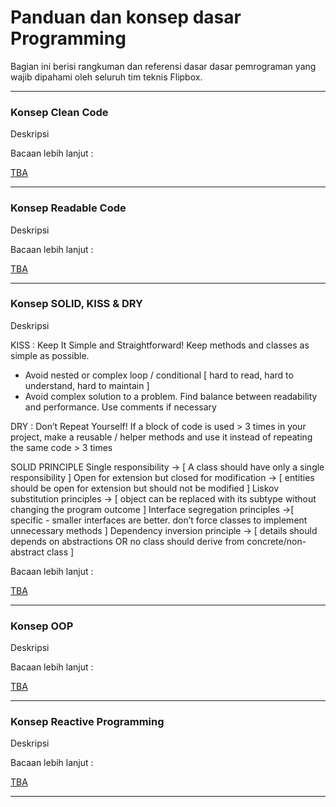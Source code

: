 # Panduan dan konsep dasar Programming

Bagian ini berisi rangkuman dan referensi dasar dasar pemrograman yang wajib dipahami oleh seluruh tim teknis Flipbox.

---
### Konsep Clean Code

Deskripsi

Bacaan lebih lanjut :

[TBA](wa.com)

---
### Konsep Readable Code

Deskripsi

Bacaan lebih lanjut :

[TBA](wa.com)

---
### Konsep SOLID, KISS & DRY

Deskripsi

KISS : Keep It Simple and Straightforward!
Keep methods and classes as simple as possible.
-  Avoid nested or complex loop / conditional [ hard to read, hard to understand, hard to maintain ]
-  Avoid complex solution to a problem. Find balance between readability and performance. Use comments if necessary

DRY : Don’t Repeat Yourself!
If a block of code is used > 3 times in your project, make a reusable / helper methods and use it instead of repeating the same code > 3 times

SOLID PRINCIPLE
Single responsibility -> [ A class should have only a single responsibility ]
Open for extension but closed for modification -> [ entities should be open for extension but should not be modified ]
Liskov substitution principles -> [ object can be replaced with its subtype without changing the program outcome ]
Interface segregation principles ->[ specific - smaller interfaces are better. don’t force classes to implement unnecessary methods ]
Dependency inversion principle -> [ details should depends on abstractions OR no class should derive from concrete/non-abstract class ]




Bacaan lebih lanjut :

[TBA](wa.com)

---
### Konsep OOP

Deskripsi

Bacaan lebih lanjut :

[TBA](wa.com)

---
### Konsep Reactive Programming

Deskripsi

Bacaan lebih lanjut :

[TBA](wa.com)

---

